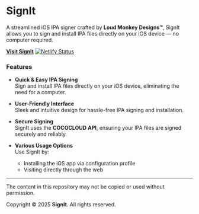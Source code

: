# SignIt

A streamlined iOS IPA signer crafted by **Loud Monkey Designs™**, SignIt allows you to sign and install IPA files directly on your iOS device — no computer required.

**[Visit SignIt](https://usesignit.netlify.app)**
[![Netlify Status](https://api.netlify.com/api/v1/badges/5b53c81a-5230-4860-a5a3-fbe7d2102d19/deploy-status)](https://app.netlify.com/sites/usesignit/deploys)

### Features

- **Quick & Easy IPA Signing**  
  Sign and install IPA files directly on your iOS device, eliminating the need for a computer.

- **User-Friendly Interface**  
  Sleek and intuitive design for hassle-free IPA signing and installation.

- **Secure Signing**  
  SignIt uses the **COCOCLOUD API**, ensuring your IPA files are signed securely and reliably.

- **Various Usage Options**  
  Use SignIt by:
  - Installing the iOS app via configuration profile  
  - Visiting directly through the web
---
The content in this repository may not be copied or used without permission.

Copyright © 2025 **SignIt**. All rights reserved. 

